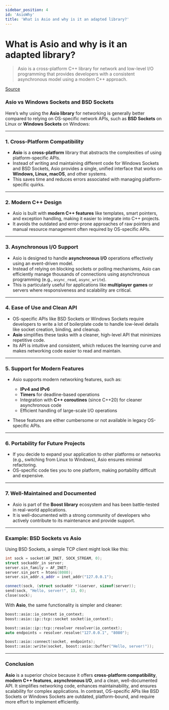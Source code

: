 ```yaml
---
sidebar_position: 4
id: 'AsioWhy'
title: 'What is Asio and why is it an adapted library?'
---
```


# What is Asio and why is it an adapted library?

> Asio is a cross-platform C++ library for network and low-level I/O programming that provides developers with a consistent asynchronous model using a modern C++ approach.

[Source](https://think-async.com/Asio/)

### Asio vs Windows Sockets and BSD Sockets

Here’s why using the **Asio library** for networking is generally better compared to relying on OS-specific network APIs, such as **BSD Sockets** on Linux or **Windows Sockets** on Windows:

---

### 1. **Cross-Platform Compatibility**  
   - **Asio** is a **cross-platform** library that abstracts the complexities of using platform-specific APIs.  
   - Instead of writing and maintaining different code for Windows Sockets and BSD Sockets, Asio provides a single, unified interface that works on **Windows, Linux, macOS**, and other systems.  
   - This saves time and reduces errors associated with managing platform-specific quirks.

---

### 2. **Modern C++ Design**  
   - Asio is built with **modern C++ features** like templates, smart pointers, and exception handling, making it easier to integrate into C++ projects.  
   - It avoids the outdated and error-prone approaches of raw pointers and manual resource management often required by OS-specific APIs.

---

### 3. **Asynchronous I/O Support**  
   - Asio is designed to handle **asynchronous I/O** operations effectively using an event-driven model.  
   - Instead of relying on blocking sockets or polling mechanisms, Asio can efficiently manage thousands of connections using asynchronous programming (e.g., `async_read`, `async_write`).  
   - This is particularly useful for applications like **multiplayer games** or servers where responsiveness and scalability are critical.

---

### 4. **Ease of Use and Clean API**  
   - OS-specific APIs like BSD Sockets or Windows Sockets require developers to write a lot of boilerplate code to handle low-level details like socket creation, binding, and cleanup.  
   - **Asio** simplifies these tasks with a cleaner, high-level API that minimizes repetitive code.  
   - Its API is intuitive and consistent, which reduces the learning curve and makes networking code easier to read and maintain.

---

### 5. **Support for Modern Features**  
   - Asio supports modern networking features, such as:  
     - **IPv4 and IPv6**  
     - **Timers** for deadline-based operations  
     - Integration with **C++ coroutines** (since C++20) for cleaner asynchronous code  
     - Efficient handling of large-scale I/O operations  

   - These features are either cumbersome or not available in legacy OS-specific APIs.

---

### 6. **Portability for Future Projects**  
   - If you decide to expand your application to other platforms or networks (e.g., switching from Linux to Windows), Asio ensures minimal refactoring.  
   - OS-specific code ties you to one platform, making portability difficult and expensive.

---

### 7. **Well-Maintained and Documented**  
   - Asio is part of the **Boost library** ecosystem and has been battle-tested in real-world applications.  
   - It is well-documented with a strong community of developers who actively contribute to its maintenance and provide support.

---

### Example: BSD Sockets vs Asio

Using BSD Sockets, a simple TCP client might look like this:
```cpp
int sock = socket(AF_INET, SOCK_STREAM, 0);
struct sockaddr_in server;
server.sin_family = AF_INET;
server.sin_port = htons(8080);
server.sin_addr.s_addr = inet_addr("127.0.0.1");

connect(sock, (struct sockaddr *)&server, sizeof(server));
send(sock, "Hello, server!", 13, 0);
close(sock);
```

With **Asio**, the same functionality is simpler and cleaner:
```cpp
boost::asio::io_context io_context;
boost::asio::ip::tcp::socket socket(io_context);

boost::asio::ip::tcp::resolver resolver(io_context);
auto endpoints = resolver.resolve("127.0.0.1", "8080");

boost::asio::connect(socket, endpoints);
boost::asio::write(socket, boost::asio::buffer("Hello, server!"));
```

---

### Conclusion  
**Asio** is a superior choice because it offers **cross-platform compatibility**, **modern C++ features**, **asynchronous I/O**, and a clean, well-documented API. It simplifies networking code, enhances maintainability, and ensures scalability for complex applications. In contrast, OS-specific APIs like BSD Sockets or Windows Sockets are outdated, platform-bound, and require more effort to implement efficiently.